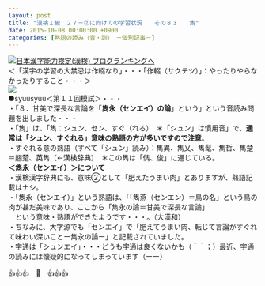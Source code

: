 ```yaml
---
layout: post
title: "漢検１級　２７－②に向けての学習状況　　その８３　　雋"
date: 2015-10-08 00:00:00 +0900
categories: [熟語の読み（音・訓）　－個別記事－]
---
```


[![](/syuusyuu9701/assets/images/漢検１級-２７－②に向けての学習状況-その８３-雋-br_c_3028_1.gif)](http://blog.with2.net/link.php?1659096:3028 "日本漢字能力検定(漢検) ブログランキングへ")[日本漢字能力検定(漢検) ブログランキングへ](http://blog.with2.net/link.php?1659096:3028)  
＜「漢字の学習の大禁忌は作輟なり」・・・「作輟（サクテツ）」：やったりやらなかったりすること・・・＞  
![](/syuusyuu9701/assets/images/漢検１級-２７－②に向けての学習状況-その８３-雋-0e0caf768b0be1d425d809e9f2ad2cf7.jpg)  
●syuusyuu＜第１１回模試＞・・・  
・「８．甘美で深長な言論を「**雋永（センエイ）の論**」という」という音読み問題を出しました・・・  
・「雋」は、「雋：シュン、セン、すぐ（れる）　＊「シュン」は慣用音」で、**通常は「シュン、すぐれる」意味の熟語の方が多いですので注意**。  
・すぐれる意の熟語（すべて「シュン」読み）：雋異、雋乂、雋髦、雋哲、雋楚＝翹楚、英雋（←漢検辞典）　＊この雋は「儁、俊」に通じている。  
**＜雋永（センエイ）＞について**  
・漢検漢字辞典にも、意味②として「肥えたうまい肉」とありますが、熟語記載はナシ。  
・「雋永（センエイ）」という熟語は、「「雋燕（センエン）＝鳥の名」という鳥の肉が甚だ美味であり、ここから「雋永の論＝甘美で深長な言論」  
　という意味・熟語ができたようです・・・。（大漢和）  
・ちなみに、大字源でも「センエイ」で「肥えてうまい肉、転じて言論がすぐれて味わい深いことー雋永の論ー」と記載されていました。  
・字通は「シュンエイ」・・・どうも字通は良くないかも（＾＾；）最近、字通の読みには懐疑的になってしまっています（ーー）　　  
  
👍👍👍　🐑　👍👍👍  